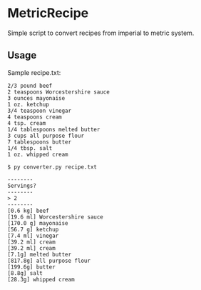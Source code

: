 # MetricRecipe

Simple script to convert recipes from imperial to metric system.

## Usage

Sample recipe.txt:
```shell
2/3 pound beef
2 teaspoons Worcestershire sauce
3 ounces mayonaise
1 oz. ketchup
3/4 teaspoon vinegar
4 teaspoons cream
4 tsp. cream
1/4 tablespoons melted butter
3 cups all purpose flour
7 tablespoons butter
1/4 tbsp. salt
1 oz. whipped cream

```

```
$ py converter.py recipe.txt

--------
Servings?
--------
> 2
--------
[0.6 kg] beef
[19.6 ml] Worcestershire sauce
[170.0 g] mayonaise
[56.7 g] ketchup
[7.4 ml] vinegar
[39.2 ml] cream
[39.2 ml] cream
[7.1g] melted butter
[817.8g] all purpose flour
[199.6g] butter
[8.8g] salt
[28.3g] whipped cream  
```